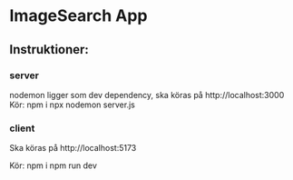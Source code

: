 # ImageSearch App

## Instruktioner:

### server
nodemon ligger som dev dependency, ska köras på http://localhost:3000
Kör:
npm i
npx nodemon server.js

### client
Ska köras på http://localhost:5173

Kör:
npm i
npm run dev
